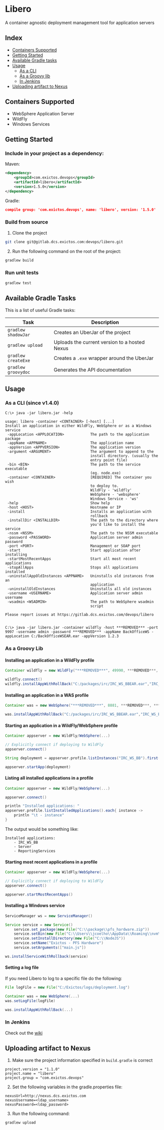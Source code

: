# Libero

A container agnostic deployment management tool for application servers

## Index

 * [Containers Supported](#containers-supported)
 * [Getting Started](#getting-started)
 * [Available Gradle tasks](#available-gradle-tasks)
 * [Usage](#usage)
    * [As a CLI](#as-a-cli-since-v140)
    * [As a Groovy lib](#as-a-groovy-lib)
    * [In Jenkins](#in-jenkins)
 * [Uploading artifact to Nexus](#uploading-artifact-to-nexus)
 

## Containers Supported
 * WebSphere Application Server
 * WildFly
 * Windows Services

## Getting Started

### Include in your project as a dependency:

Maven:
```xml
<dependency>
    <groupId>com.exictos.devops</groupId>
    <artifactId>libero</artifactId>
    <version>1.5.0</version>
</dependency>
```

Gradle:
```json
compile group: 'com.exictos.devops', name: 'libero', version: '1.5.0'
```

### Build from source
1. Clone the project
```sh
git clone git@gitlab.dcs.exictos.com:devops/libero.git
```

2. Run the following command on the root of the project:
```sh
gradlew build
```

### Run unit tests
```sh
gradlew test
```

## Available Gradle Tasks

This is a list of useful Gradle tasks:

|Task|Description|
|----|-----------|
|`gradlew shadowJar`|Creates an UberJar of the project|
|`gradlew upload`|Uploads the current version to a hosted Nexus|
|`gradlew createExe`|Creates a `.exe` wrapper around the UberJar|
|`gradlew groovydoc`|Generates the API documentation|

## Usage

### As a CLI (since v1.4.0)

```console
C:\> java -jar libero.jar -help

usage: libero -container <CONTAINER> [-host] [...]
Install an application in either WildFly, WebSphere or as a Windows
service
 -appLocation <APPLOCATION>            The path to the application package
 -appName <APPNAME>                    The application name
 -appVersion <APPVERSION>              The application version
 -argument <ARGUMENT>                  The argument to append to the
                                       install directory. (usually the
                                       entry point file)
 -bin <BIN>                            The path to the service executable
                                       (eg. node.exe)
 -container <CONTAINER>                [REQUIRED] The container you wish
                                       to deploy to.
                                       WildFly - 'wildfly'
                                       WebSphere - 'websphere'
                                       Windows Service - 'ws'
 -help                                 Show help
 -host <HOST>                          Hostname or IP
 -install                              Installs an application with
                                       rollback
 -installDir <INSTALLDIR>              The path to the directory where
                                       you'd like to install the service
 -nssm <NSSM>                          The path to the NSSM executable
 -password <PASSWORD>                  Application server admin password
 -port <PORT>                          Management or SOAP port
 -start                                Start application after installing
 -startMostRecentApps                  Start all most recent applications
 -stopAllApps                          Stops all applications installed
 -uninstallAppOldInstances <APPNAME>   Uninstalls old instances from an
                                       application
 -uninstallOldInstances                Uninstalls all old instances
 -username <USERNAME>                  Application server admin username
 -wsadmin <WSADMIN>                    The path to WebSphere wsadmin
                                       script

Please report issues at https://gitlab.dcs.exictos.com/devops/libero


C:\> java -jar libero.jar -container wildfly -host ***REMOVED*** -port 9997 -username admin -password ***REMOVED*** -appName BackOfficeWS -appLocation C:/BackOfficeWSEAR.ear -appVersion 1.2.3

```

### As a Groovy Lib

#### Installing an application in a WildFly profile

```groovy
Container wildfly = new WildFly("***REMOVED***", 49990, ***REMOVED***, ***REMOVED***.toCharArray())

wildfly.connect()
wildfly.installAppWithRollBack("C:/packages/irc/IRC_WS_BBEAR.ear","IRC_WS_BB")
```

#### Installing an application in a WAS profile

```groovy
Container was = new WebSphere("***REMOVED***", 8881, ***REMOVED***, ***REMOVED***.toCharArray(), "C:/IBM/WebSphere/AppServer/bin/wsadmin.bat")

was.installAppWithRollBack("C:/packages/irc/IRC_WS_BBEAR.ear","IRC_WS_BB")
```

#### Starting an application in a WildFly/WebSphere profile

```groovy
Container appserver = new WildFly/WebSphere(...)

// Explicitly connect if deploying to WildFly
appserver.connect()

String deployment = appserver.profile.listInstances("IRC_WS_BB").first().getName()

appserver.startApp(deployment)
```

#### Listing all installed applications in a profile

```groovy
Container appserver = new WildFly/WebSphere(...)

appserver.connect()

println "Installed applications: "
appserver.profile.listInstalledApplications().each{ instance ->
    println "\t - instance"
}

```
The output would be something like:
```console
Installed applications: 
    - IRC_WS_BB
    - Server
    - ReportingServices
```

#### Starting most recent applications in a profile

```groovy
Container appserver = new WildFly/WebSphere(...)

// Explicitly connect if deploying to WildFly
appserver.connect()

appserver.startMostRecentApps()

```

#### Installing a Windows service

```groovy
ServiceManager ws = new ServiceManager()

Service service = new Service()
    service.set_package(new File("C:\\package\\pfs_hardware.zip"))
    service.setBin(new File("C:\\Users\\jcoelho\\AppData\\Roaming\\nvm\\v6.11.2\\node.exe"))
    service.setInstallDirectory(new File("C:\\NodeJS"))
    service.setName("Exictos - PFS Hardware")
    service.setArguments(["main.js"])

ws.installServiceWithRollback(service)
```

#### Setting a log file

If you need Libero to log to a specific file do the following:

```groovy
File logFile = new File("C:/Exictos/logs/deployment.log")

Container was = new WebSphere(...)
was.setLogFile(logFile)

was.installAppWithRollBack(...)
```

### In Jenkins

Check out the [wiki](https://gitlab.dcs.exictos.com/devops/libero/wikis/using-libero-in-jenkins)

## Uploading artifact to Nexus

1. Make sure the project ìnformation specified in ``build.gradle`` is correct
```properties
project.version = "1.1.0"
project.name = "libero"
project.group = "com.exictos.devops"
```

2. Set the following variables in the gradle.properties file:
```properties
nexusUrl=http://nexus.dcs.exictos.com
nexusUsername=<ldap_username>
nexusPassword=<ldap_password>
```

3. Run the following command:
```sh
gradlew upload
```